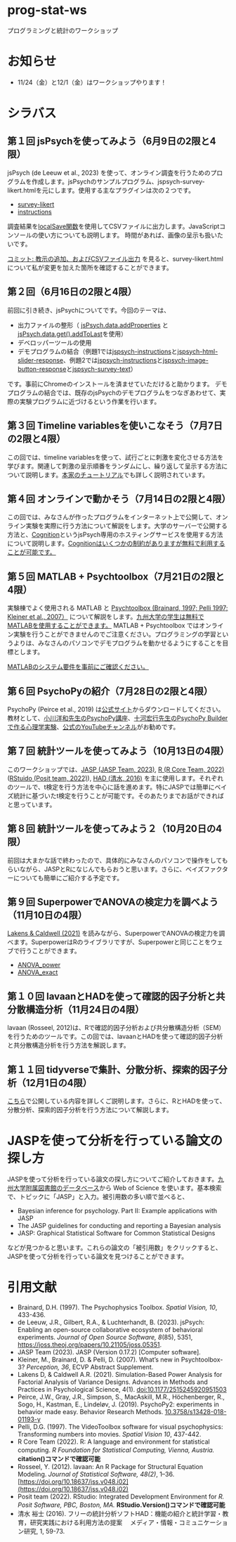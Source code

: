 # prog-stat-ws
プログラミングと統計のワークショップ

# お知らせ
- 11/24（金）と12/1（金）はワークショップやります！

# シラバス

## 第１回 jsPsychを使ってみよう（6月9日の2限と4限）
jsPsych (de Leeuw et al., 2023) を使って、オンライン調査を行うためのプログラムを作成します。jsPsychのサンプルプログラム、jspsych-survey-likert.htmlを元にします。使用する主なプラグインは次の２つです。
- [survey-likert](https://www.jspsych.org/7.3/plugins/survey-likert/)
- [instructions](https://www.jspsych.org/7.3/plugins/instructions/)

調査結果を[localSave関数](https://www.jspsych.org/7.3/reference/jspsych-data/#localsave)を使用してCSVファイルに出力します。JavaScriptコンソールの使い方についても説明します。
時間があれば、画像の呈示も扱いたいです。

[コミット: 教示の追加、およびCSVファイル出力](https://github.com/kurokida/prog-stat-ws/commit/9f1db281e8ecad6e6851be7643921b42833ed24a) を見ると、survey-likert.htmlについて私が変更を加えた箇所を確認することができます。

## 第２回（6月16日の2限と4限）
前回に引き続き、jsPsychについてです。今回のテーマは、
- 出力ファイルの整形（ [jsPsych.data.addProperties](https://www.jspsych.org/7.3/reference/jspsych-data/#jspsychdataaddproperties) と [jsPsych.data.get().addToLast](https://www.jspsych.org/7.3/reference/jspsych-data/#addtolast)を使用）
- デベロッパーツールの使用
- デモプログラムの結合（例題1では[jspsych-instructions](https://github.com/jspsych/jsPsych/blob/main/examples/jspsych-instructions.html)と[jspsych-html-slider-response](https://github.com/jspsych/jsPsych/blob/main/examples/jspsych-html-slider-response.html)、例題2では[jspsych-instructions](https://github.com/jspsych/jsPsych/blob/main/examples/jspsych-instructions.html)と[jspsych-image-button-response](https://github.com/jspsych/jsPsych/blob/main/examples/jspsych-image-button-response.html)と[jspsych-survey-text](https://github.com/jspsych/jsPsych/blob/main/examples/jspsych-survey-text.html)）

です。事前にChromeのインストールを済ませていただけると助かります。
デモプログラムの結合では、既存のjsPsychのデモプログラムをつなぎあわせて、実際の実験プログラムに近づけるという作業を行います。

## 第３回 Timeline variablesを使いこなそう（7月7日の2限と4限）
この回では、timeline variablesを使って、試行ごとに刺激を変化させる方法を学びます。関連して刺激の呈示順番をランダムにし、繰り返して呈示する方法について説明します。[本家のチュートリアル](https://www.jspsych.org/7.3/tutorials/rt-task/)でも詳しく説明されています。

## 第４回 オンラインで動かそう（7月14日の2限と4限）
この回では、みなさんが作ったプログラムをインターネット上で公開して、オンライン実験を実際に行う方法について解説をします。大学のサーバーで公開する方法と、[Cognition](https://www.cognition.run/)というjsPsych専用のホスティングサービスを使用する方法について説明します。[Cognitionはいくつかの制約がありますが無料で利用することが可能です。](https://www.cognition.run/#pricing)

## 第５回 MATLAB + Psychtoolbox（7月21日の2限と4限）
実験棟でよく使用される MATLAB と [Psychtoolbox (Brainard, 1997; Pelli 1997; Kleiner et al., 2007）](http://psychtoolbox.org/) について解説をします。[九州大学の学生は無料でMATLABを使用することができます。](https://soft.iii.kyushu-u.ac.jp/MATLAB/index.html) MATLAB + Psychtoolbox ではオンライン実験を行うことができませんのでご注意ください。プログラミングの学習というよりは、みなさんのパソコンでデモプログラムを動かせるようにすることを目標とします。

[MATLABのシステム要件を事前にご確認ください。](https://jp.mathworks.com/support/requirements/matlab-system-requirements.html)

## 第６回 PsychoPyの紹介（7月28日の2限と4限）
PsychoPy (Peirce et al., 2019) は[公式サイト](https://www.psychopy.org/index.html)からダウンロードしてください。教材として、[小川洋和先生のPsychoPy講座](https://ogwlab.org/?page_id=460)、[十河宏行先生のPsychoPy Builderで作る心理学実験](http://www.s12600.net/psy/python/ppb/html/index.html)、[公式のYouTubeチャンネル](https://www.youtube.com/channel/UCQo2aB6cXJasHyXJp0afaWg)がお勧めです。

## 第７回 統計ツールを使ってみよう（10月13日の4限）
このワークショップでは、[JASP (JASP Team, 2023)](https://jasp-stats.org/), [R (R Core Team, 2022)](https://cran.rstudio.com/) ([RStuido (Posit team, 2022)](https://posit.co/download/rstudio-desktop/)), [HAD (清水, 2016)](https://norimune.net/had) を主に使用します。それぞれのツールで、t検定を行う方法を中心に話を進めます。特にJASPでは簡単にベイズ統計に基づいたt検定を行うことが可能です。そのあたりまでお話ができればと思っています。

## 第８回 統計ツールを使ってみよう２（10月20日の4限）
前回は大まかな話で終わったので、具体的にみなさんのパソコンで操作をしてもらいながら、JASPとRになじんでもらおうと思います。さらに、ベイズファクターについても簡単にご紹介する予定です。

## 第９回 SuperpowerでANOVAの検定力を調べよう（11月10日の4限）
[Lakens & Caldwell (2021)](https://journals.sagepub.com/doi/10.1177/2515245920951503) を読みながら、SuperpowerでANOVAの検定力を調べます。SuperpowerはRのライブラリですが、Superpowerと同じことをウェブで行うことができます。
- [ANOVA_power](https://arcaldwell49.shinyapps.io/anova-power/) 
- [ANOVA_exact](https://arcaldwell49.shinyapps.io/anova-exact/)

## 第１０回 lavaanとHADを使って確認的因子分析と共分散構造分析（11月24日の4限）
lavaan (Rosseel, 2012)は、Rで確認的因子分析および共分散構造分析（SEM）を行うためのツールです。この回では、lavaanとHADを使って確認的因子分析と共分散構造分析を行う方法を解説します。

## 第１１回 tidyverseで集計、分散分析、探索的因子分析（12月1日の4限）
[こちら](https://psycho.hes.kyushu-u.ac.jp/~kurokid/wp/stat_tips/tidyverse/)で公開している内容を詳しくご説明します。さらに、RとHADを使って、分散分析、探索的因子分析を行う方法について解説します。

# JASPを使って分析を行っている論文の探し方
JASPを使って分析を行っている論文の探し方についてご紹介しておきます。[九州大学附属図書館のデータベース](https://www.lib.kyushu-u.ac.jp/ja/databases)から Web of Science を使います。基本検索で、トピックに「JASP」と入力。被引用数の多い順で並べると、
- Bayesian inference for psychology. Part II: Example applications with JASP
- The JASP guidelines for conducting and reporting a Bayesian analysis
- JASP: Graphical Statistical Software for Common Statistical Designs

などが見つかると思います。これらの論文の「被引用数」をクリックすると、JASPを使って分析を行っている論文を見つけることができます。

# 引用文献
- Brainard, D.H. (1997). The Psychophysics Toolbox. *Spatial Vision, 10*, 433-436. 
- de Leeuw, J.R., Gilbert, R.A., & Luchterhandt, B. (2023). jsPsych: Enabling an open-source collaborative ecosystem of behavioral experiments. *Journal of Open Source Software, 8*(85), 5351, https://joss.theoj.org/papers/10.21105/joss.05351.
- JASP Team (2023). JASP (Version 0.17.2) [Computer software].
- Kleiner, M., Brainard, D. & Pelli, D. (2007). What’s new in Psychtoolbox-3? *Perception, 36*, ECVP Abstract Supplement.
- Lakens D, & Caldwell A.R. (2021). Simulation-Based Power Analysis for Factorial Analysis of Variance Designs. Advances in Methods and Practices in Psychological Science, 4(1). [doi:10.1177/2515245920951503](https://journals.sagepub.com/doi/10.1177/2515245920951503)
- Peirce, J.W., Gray, J.R., Simpson, S., MacAskill, M.R., Höchenberger, R., Sogo, H., Kastman, E., Lindeløv, J. (2019). PsychoPy2: experiments in behavior made easy. Behavior Research Methods. [10.3758/s13428-018-01193-y](https://link.springer.com/article/10.3758/s13428-018-01193-y)
- Pelli, D.G. (1997). The VideoToolbox software for visual psychophysics: Transforming numbers into movies. *Spatial Vision 10*, 437-442.
- R Core Team (2022). R: A language and environment for statistical computing. *R Foundation for Statistical Computing, Vienna, Austria.*　**citation()コマンドで確認可能**
- Rosseel, Y. (2012). lavaan: An R Package for Structural Equation Modeling. *Journal of Statistical Software, 48(2)*, 1–36. [https://doi.org/10.18637/jss.v048.i02](https://doi.org/10.18637/jss.v048.i02)
- Posit team (2022). RStudio: Integrated Development Environment for *R. Posit Software, PBC, Boston, MA.* **RStudio.Version()コマンドで確認可能**
- 清水 裕士 (2016). フリーの統計分析ソフトHAD：機能の紹介と統計学習・教育，研究実践における利用方法の提案　 メディア・情報・コミュニケーション研究, 1, 59-73.
